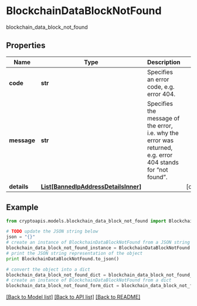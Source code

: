 # BlockchainDataBlockNotFound

blockchain_data_block_not_found

## Properties
Name | Type | Description | Notes
------------ | ------------- | ------------- | -------------
**code** | **str** | Specifies an error code, e.g. error 404. | 
**message** | **str** | Specifies the message of the error, i.e. why the error was returned, e.g. error 404 stands for “not found”. | 
**details** | [**List[BannedIpAddressDetailsInner]**](BannedIpAddressDetailsInner.md) |  | [optional] 

## Example

```python
from cryptoapis.models.blockchain_data_block_not_found import BlockchainDataBlockNotFound

# TODO update the JSON string below
json = "{}"
# create an instance of BlockchainDataBlockNotFound from a JSON string
blockchain_data_block_not_found_instance = BlockchainDataBlockNotFound.from_json(json)
# print the JSON string representation of the object
print BlockchainDataBlockNotFound.to_json()

# convert the object into a dict
blockchain_data_block_not_found_dict = blockchain_data_block_not_found_instance.to_dict()
# create an instance of BlockchainDataBlockNotFound from a dict
blockchain_data_block_not_found_form_dict = blockchain_data_block_not_found.from_dict(blockchain_data_block_not_found_dict)
```
[[Back to Model list]](../README.md#documentation-for-models) [[Back to API list]](../README.md#documentation-for-api-endpoints) [[Back to README]](../README.md)


